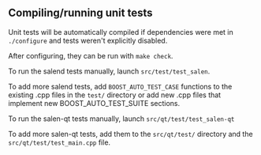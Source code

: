 Compiling/running unit tests
------------------------------------

Unit tests will be automatically compiled if dependencies were met in `./configure`
and tests weren't explicitly disabled.

After configuring, they can be run with `make check`.

To run the salend tests manually, launch `src/test/test_salen`.

To add more salend tests, add `BOOST_AUTO_TEST_CASE` functions to the existing
.cpp files in the `test/` directory or add new .cpp files that
implement new BOOST_AUTO_TEST_SUITE sections.

To run the salen-qt tests manually, launch `src/qt/test/test_salen-qt`

To add more salen-qt tests, add them to the `src/qt/test/` directory and
the `src/qt/test/test_main.cpp` file.
